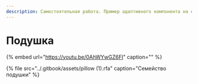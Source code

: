 ```yaml
---
description: Самостоятельная работа. Пример адаптивного компонента на основе образца
---
```


# Подушка

{% embed url="https://youtu.be/0AhWYwGZ6FI" caption="" %}

{% file src="../.gitbook/assets/pillow \(1\).rfa" caption="Семейство подушки" %}

